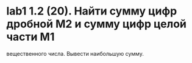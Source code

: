 # lab1 1.2 (20). Найти сумму цифр дробной M2 и сумму цифр целой части M1
вещественного числа. Вывести наибольшую сумму. 
